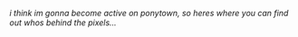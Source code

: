 <i>i think im gonna become active on ponytown, so heres where you can find out whos behind the pixels...</i>

